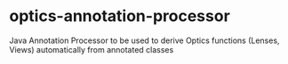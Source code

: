 # optics-annotation-processor
Java Annotation Processor to be used to derive Optics functions (Lenses, Views) automatically from annotated classes
